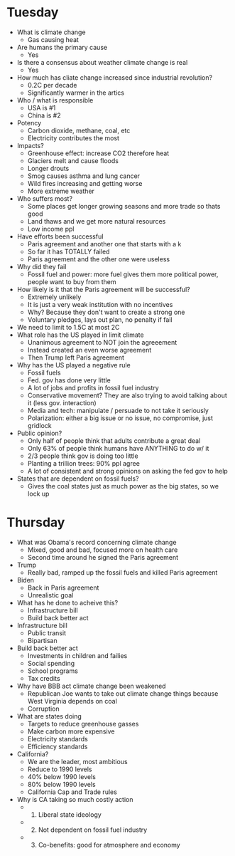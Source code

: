 # Tuesday
- What is climate change
  - Gas causing heat
- Are humans the primary cause
  - Yes
- Is there a consensus about weather climate change is real
  - Yes
- How much has cliate change increased since industrial revolution?
  - 0.2C per decade
  - Significantly warmer in the artics
- Who / what is responsible
  - USA is #1
  - China is #2
- Potency
  - Carbon dioxide, methane, coal, etc
  - Electricity contributes the most
- Impacts?
    - Greenhouse effect: increase CO2 therefore heat
    - Glaciers melt and cause floods
    - Longer drouts
    - Smog causes asthma and lung cancer
    - Wild fires increasing and getting worse
    - More extreme weather
- Who suffers most?
  - Some places get longer growing seasons and more trade so thats good
  - Land thaws and we get more natural resources
  - Low income ppl
- Have efforts been successful
  - Paris agreement and another one that starts with a k
  - So far it has TOTALLY failed
  - Paris agreement and the other one were useless
- Why did they fail
  - Fossil fuel and power: more fuel gives them more political power, people want to buy from them
- How likely is it that the Paris agreement will be successful?
  - Extremely unlikely
  - It is just a very weak institution with no incentives
  - Why? Because they don't want to create a strong one
  - Voluntary pledges, lays out plan, no penalty if fail
- We need to limit to 1.5C at most 2C
- What role has the US played in limit climate
  - Unanimous agreement to NOT join the agreeement
  - Instead created an even worse agreement
  - Then Trump left Paris agreement
- Why has the US played a negative rule
  - Fossil fuels
  - Fed. gov has done very little
  - A lot of jobs and profits in fossil fuel industry
  - Conservative movement? They are also trying to avoid talking about it (less gov. interaction)
  - Media and tech: manipulate / persuade to not take it seriously
  - Polarization: either a big issue or no issue, no compromise, just gridlock
- Public opinion?
  - Only half of people think that adults contribute a great deal
  - Only 63% of people think humans have ANYTHING to do w/ it
  - 2/3 people think gov is doing too little
  - Planting a trillion trees: 90% ppl agree
  - A lot of consistent and strong opinions on asking the fed gov to help
- States that are dependent on fossil fuels?
  - Gives the coal states just as much power as the big states, so we lock up

# Thursday
- What was Obama's record concerning climate change
  - Mixed, good and bad, focused more on health care
  - Second time around he signed the Paris agreement
- Trump
  - Really bad, ramped up the fossil fuels and killed Paris agreement
- Biden
  - Back in Paris agreement
  - Unrealistic goal
- What has he done to acheive this?
  - Infrastructure bill
  - Build back better act
- Infrastructure bill
  - Public transit
  - Bipartisan
- Build back better act
  - Investments in children and failies
  - Social spending
  - School programs
  - Tax credits
- Why have BBB act climate change been weakened
  - Republican Joe wants to take out climate change things because West Virginia depends on coal
  - Corruption
- What are states doing
  - Targets to reduce greenhouse gasses
  - Make carbon more expensive
  - Electricity standards
  - Efficiency standards
- California?
  - We are the leader, most ambitious
  - Reduce to 1990 levels
  - 40% below 1990 levels
  - 80% below 1990 levels
  - California Cap and Trade rules
- Why is CA taking so much costly action
  - 1) Liberal state ideology
  - 2) Not dependent on fossil fuel industry
  - 3) Co-benefits: good for atmosphere and economy
